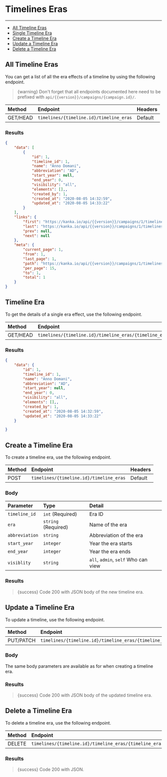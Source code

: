 # Timelines Eras

---

- [All Timeline Eras](#all-timeline-eras)
- [Single Timeline Era](#timeline-era)
- [Create a Timeline Era](#create-timeline-era)
- [Update a Timeline Era](#update-timeline-era)
- [Delete a Timeline Era](#delete-timeline-era)

<a name="all-timeline-eras"></a>
## All Timeline Eras

You can get a list of all the era effects of a timeline by using the following endpoint.

> {warning} Don't forget that all endpoints documented here need to be prefixed with `api/{{version}}/campaigns/{campaign.id}/`.


| Method | Endpoint| Headers |
| :- |   :-   |  :-  |
| GET/HEAD | `timelines/{timeline.id}/timeline_eras` | Default |

### Results
```json
{
    "data": [
        {
            "id": 1,
            "timeline_id": 1,
            "name": "Anno Domani",
            "abbreviation": "AD",
            "start_year": null,
            "end_year": 0,
            "visibility": "all",
            "elements": [],,
            "created_by": 1,
            "created_at": "2020-08-05 14:32:59",
            "updated_at": "2020-08-05 14:33:22"
        }
    ],
    "links": {
        "first": "https://kanka.io/api/{{version}}/campaigns/1/timelines/1/timeline_eras?page=1",
        "last": "https://kanka.io/api/{{version}}/campaigns/1/timelines/1/timeline_eras?page=1",
        "prev": null,
        "next": null
    },
    "meta": {
        "current_page": 1,
        "from": 1,
        "last_page": 1,
        "path": "https://kanka.io/api/{{version}}/campaigns/1/timelines/1/timeline_eras",
        "per_page": 15,
        "to": 1,
        "total": 1
    }
}
```


<a name="timeline-era"></a>
## Timeline Era

To get the details of a single era effect, use the following endpoint.

| Method | Endpoint| Headers |
| :- |   :-   |  :-  |
| GET/HEAD | `timelines/{timeline.id}/timeline_eras/{timeline_era.id}` | Default |

### Results
```json
{
    "data": {
        "id": 1,
        "timeline_id": 1,
        "name": "Anno Domani",
        "abbreviation": "AD",
        "start_year": null,
        "end_year": 0,
        "visibility": "all",
        "elements": [],,
        "created_by": 1,
        "created_at": "2020-08-05 14:32:59",
        "updated_at": "2020-08-05 14:33:22"
    }

}
```


<a name="create-timeline-era"></a>
## Create a Timeline Era

To create a timeline era, use the following endpoint.

| Method | Endpoint| Headers |
| :- |   :-   |  :-  |
| POST | `timelines/{timeline.id}/timeline_eras` | Default |

### Body

| Parameter | Type | Detail |
| :- |   :-   |  :-  |
| `timeline_id` | `int` (Required) | Era ID |
| `era` | `string` (Required) | Name of the era |
| `abbreviation` | `string` | Abbreviation of the era |
| `start_year` | `integer` | Year the era starts |
| `end_year` | `integer` | Year the era ends |
| `visiblity` | `string` | `all`, `admin`, `self` Who can view |


### Results

> {success} Code 200 with JSON body of the new timeline era.


<a name="update-timeline-era"></a>
## Update a Timeline Era

To update a timeline, use the following endpoint.

| Method | Endpoint| Headers |
| :- |   :-   |  :-  |
| PUT/PATCH | `timelines/{timeline.id}/timeline_eras/{timeline_era.id}` | Default |

### Body

The same body parameters are available as for when creating a timeline era.

### Results

> {success} Code 200 with JSON body of the updated timeline era.


<a name="delete-timeline-era"></a>
## Delete a Timeline Era

To delete a timeline era, use the following endpoint.

| Method | Endpoint| Headers |
| :- |   :-   |  :-  |
| DELETE | `timelines/{timeline.id}/timeline_eras/{timeline_era.id}` | Default |

### Results

> {success} Code 200 with JSON.
